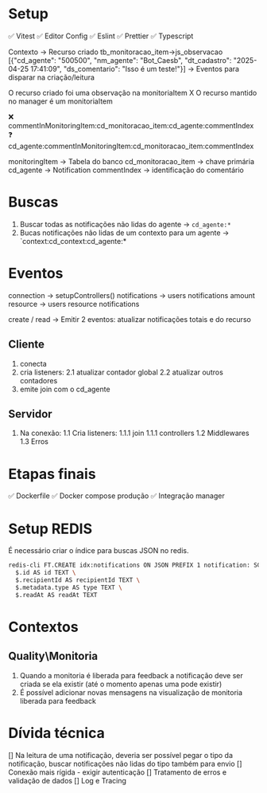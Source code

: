 # Setup

✅ Vitest
✅ Editor Config
✅ Eslint
✅ Prettier
✅ Typescript

Contexto  -> Recurso criado
            tb_monitoracao_item->js_observacao
                                 [{"cd_agente": "500500", "nm_agente": "Bot_Caesb", "dt_cadastro": "2025-04-25 17:41:09", "ds_comentario": "Isso é um teste!"}]
          -> Eventos para disparar na criação/leitura

O recurso criado foi uma observação na monitoriaItem X
O recurso mantido no manager é um monitoriaItem

❌ commentInMonitoringItem:cd_monitoracao_item:cd_agente:commentIndex
❓ cd_agente:commentInMonitoringItem:cd_monitoracao_item:commentIndex

monitoringItem -> Tabela do banco
cd_monitoracao_item -> chave primária
cd_agente -> Notification
commentIndex -> identificação do comentário

# Buscas

1. Buscar todas as notificações não lidas do agente -> `cd_agente:*`
2. Bucas notificações não lidas de um contexto para um agente -> `context:cd_context:cd_agente:*


# Eventos

connection -> setupControllers()
notifications -> users notifications amount
resource -> users resource notifications

create / read -> Emitir 2 eventos: atualizar notificações totais e do recurso

## Cliente

1. conecta
2. cria listeners:
   2.1 atualizar contador global
   2.2 atualizar outros contadores
3. emite join com o cd_agente

## Servidor

1. Na conexão:
  1.1 Cria listeners:
    1.1.1 join
    1.1.1 controllers
  1.2 Middlewares
  1.3 Erros

# Etapas finais
✅ Dockerfile
✅ Docker compose produção
✅ Integração manager

# Setup REDIS
É necessário criar o índice para buscas JSON no redis.
```bash
redis-cli FT.CREATE idx:notifications ON JSON PREFIX 1 notification: SCHEMA \
  $.id AS id TEXT \
  $.recipientId AS recipientId TEXT \
  $.metadata.type AS type TEXT \
  $.readAt AS readAt TEXT
```

# Contextos

## Quality\Monitoria
1. Quando a monitoria é liberada para feedback a notificação deve ser criada se ela existir (até o momento apenas uma pode existir)
2. É possível adicionar novas mensagens na visualização de monitoria liberada para feedback

# Dívida técnica

[] Na leitura de uma notificação, deveria ser possível pegar o tipo da notificação, buscar notificações não lidas do tipo também para envio
[] Conexão mais rígida - exigir autenticação
[] Tratamento de erros e validação de dados
[] Log e Tracing
